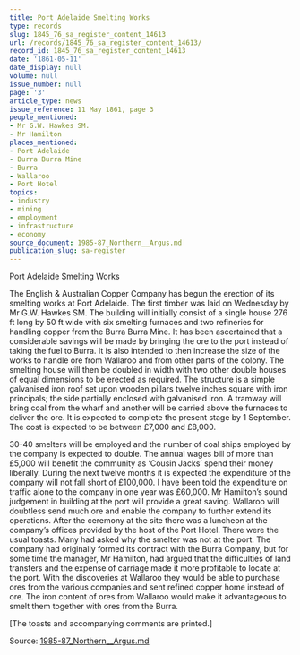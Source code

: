 ```yaml
---
title: Port Adelaide Smelting Works
type: records
slug: 1845_76_sa_register_content_14613
url: /records/1845_76_sa_register_content_14613/
record_id: 1845_76_sa_register_content_14613
date: '1861-05-11'
date_display: null
volume: null
issue_number: null
page: '3'
article_type: news
issue_reference: 11 May 1861, page 3
people_mentioned:
- Mr G.W. Hawkes SM.
- Mr Hamilton
places_mentioned:
- Port Adelaide
- Burra Burra Mine
- Burra
- Wallaroo
- Port Hotel
topics:
- industry
- mining
- employment
- infrastructure
- economy
source_document: 1985-87_Northern__Argus.md
publication_slug: sa-register
---
```


Port Adelaide Smelting Works

The English & Australian Copper Company has begun the erection of its smelting works at Port Adelaide.  The first timber was laid on Wednesday by Mr G.W. Hawkes SM.  The building will initially consist of a single house 276 ft long by 50 ft wide with six smelting furnaces and two refineries for handling copper from the Burra Burra Mine.  It has been ascertained that a considerable savings will be made by bringing the ore to the port instead of taking the fuel to Burra.  It is also intended to then increase the size of the works to handle ore from Wallaroo and from other parts of the colony.  The smelting house will then be doubled in width with two other double houses of equal dimensions to be erected as required.  The structure is a simple galvanised iron roof set upon wooden pillars twelve inches square with iron principals; the side partially enclosed with galvanised iron.  A tramway will bring coal from the wharf and another will be carried above the furnaces to deliver the ore.  It is expected to complete the present stage by 1 September.  The cost is expected to be between £7,000 and £8,000.

30-40 smelters will be employed and the number of coal ships employed by the company is expected to double.  The annual wages bill of more than £5,000 will benefit the community as ‘Cousin Jacks’ spend their money liberally.  During the next twelve months it is expected the expenditure of the company will not fall short of £100,000.  I have been told the expenditure on traffic alone to the company in one year was £60,000.  Mr Hamilton’s sound judgement in building at the port will provide a great saving.  Wallaroo will doubtless send much ore and enable the company to further extend its operations.  After the ceremony at the site there was a luncheon at the company’s offices provided by the host of the Port Hotel.   There were the usual toasts.  Many had asked why the smelter was not at the port.  The company had originally formed its contract with the Burra Company, but for some time the manager, Mr Hamilton, had argued that the difficulties of land transfers and the expense of carriage made it more profitable to locate at the port.  With the discoveries at Wallaroo they would be able to purchase ores from the various companies and sent refined copper home instead of ore.  The iron content of ores from Wallaroo would make it advantageous to smelt them together with ores from the Burra.

[The toasts and accompanying comments are printed.]

Source: [1985-87_Northern__Argus.md](/downloads/markdown/1985-87_Northern__Argus.md)
